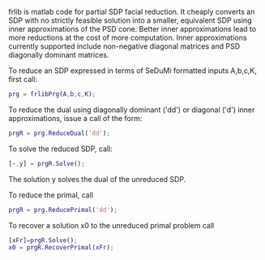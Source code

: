 frlib is matlab code for partial SDP facial reduction.  It cheaply converts an SDP with no strictly
feasible solution into a smaller, equivalent SDP using inner approximations of the PSD cone.  Better
inner approximations lead to more reductions at the cost of more computation.  Inner approximations
currently supported include non-negative diagonal matrices and PSD diagonally dominant matrices.

To reduce an SDP expressed in terms of SeDuMi formatted inputs A,b,c,K, first call:

```Matlab
prg = frlibPrg(A,b,c,K);
```

To reduce the dual using diagonally dominant ('dd') or diagonal ('d') inner approximations, issue a call
of the form:

```Matlab
prgR = prg.ReduceDual('dd');
```
To solve the reduced SDP, call:
```Matlab
[~,y] = prgR.Solve();
```
The solution y solves the dual of the unreduced SDP.  

To reduce the primal, call
```Matlab
prgR = prg.ReducePrimal('dd');
```
To recover a solution x0 to the unreduced primal problem call
```Matlab
[xFr]=prgR.Solve();
x0 = prgR.RecoverPrimal(xFr);
```


